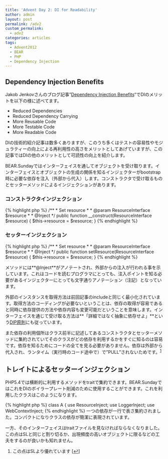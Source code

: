 ```yaml
---
title: 'Advent Day 2: DI for Readability'
author: admin
layout: post
permalink: /adv2
custom_permalink:
  - adv2
categories: articles
tags:
  - Advent2012
  - BEAR
  - PHP
  - Dependency Injection
---
```


## Dependency Injection Benefits

Jakob Jenkovさんのブログ記事&#8221;[Dependency Injection Benefits][1]&#8220;でDIのメリットを以下の様に述べてます。

*   Reduced Dependencies
*   Reduced Dependency Carrying
*   More Reusable Code
*   More Testable Code
*   More Readable Code

DIの技術的紹介記事は数多くありますが、このうち多くはテストの容易性やモジュラティーの向上による再利用性の高さをメリットとしてあげていますが、この記事ではDIの他のメリットとして可読性の向上を紹介します。

BEAR.Sundayではインターフェイスを通してオブジェクトを受け取ります。インターフェイスとオブジェクトの生成の関係を知るインジェクターがbootstrap時に必要な依存を注入（外部から代入）します。コンストラクタで受け取るものとセッターメソッドによるインジェクションがあります。

### コンストラクタインジェクション

{% highlight php %}
    /**
     * Set resource
     *
     * @param ResourceInterface $resource
     *
     * @Inject
     */
    public function __construct(ResourceInterface $resource)
    {
        $this->resource = $resource;
    }
{% endhighlight %}

### セッターインジェクション

{% highlight php %}
    /**
     * Set resource
     *
     * @param ResourceInterface $resource
     *
     * @Inject
     */
    public function setResource(ResourceInterface $resource)
    {
        $this->resource = $resource;
    }
{% endhighlight %}

メソッドには**@Inject**がアノテートされ、外部からの注入が行われる事を示しています。これはコードを読むプログラマにとっても、注入ポイントを知る必要があるインジェクターにとっても文字通りアノテーション（注記）となっています。

外部のインスタンスを取得方法は前回記事のincludeと同じく最小化されています。取得方法のコーディングが必要ないということは、依存の取得が容易であると同時に依存提供の方法や依存内容も変更可能だということを意味します。インターフェイスを通じて受け取る方法は**「詳細ではなく抽象に依存せよ」**という[DIP原則][2]にも従っています。

また依存の利用個所はクラス前半に記述してあるコンストラクタとセッターメソッドに集約されていてそのクラスがどの依存を利用するかをすぐに知るのは容易です。依存を知るためにコードの全てを見る必要がありません。依存は外部から代入され、ランタイム（実行時のコード途中で）で&#8221;PULL&#8221;されないためです。<sup><a href="#footnote_0_1259" id="identifier_0_1259" class="footnote-link footnote-identifier-link" title="この点はSLより優れています">1</a></sup>

## トレイトによるセッターインジェクション

PHP5.4では横断的に利用するメソッドをtraitで集約できます。BEAR.SundayではこれをDIのボイラープレート削減のために使用することができます。これを利用したクラスはこのようになります。

{% highlight php %}
class A
{
    use ResourceInject;
    use LoggerInject;
    use WebContextInject;
{% endhighlight %}
一つの依存が一行で表さ集約されました。コンパクトになりクラスの依存が簡潔に表現されています。

一方、そのインターフェイスはtraitファイルを見なければならなくなりました。この点はSLと同じと割り切るか、出現頻度の高いオブジェクトに限るなどの工夫をするのが良いかも知れません。

<ol class="footnotes">
  <li id="footnote_0_1259" class="footnote">
    この点はSLより優れています [<a href="#identifier_0_1259" class="footnote-link footnote-back-link">&#8617;</a>]
  </li>
</ol>

 [1]: http://tutorials.jenkov.com/dependency-injection/dependency-injection-benefits.html
 [2]: /blog/2012/05/dip%EF%BC%9Adependency-inversion-principle/
